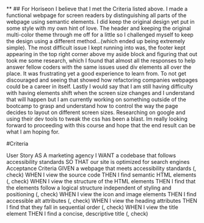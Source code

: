 ** ## For Horiseon I believe that I met the Criteria listed above. I made a functional webpage for screen readers by distinguishing all parts of the webpage using semantic elements. I did keep the original design yet put in some style with my own hint of love. The header and keeping the original multi-color theme through me off for a little so I challenged myself to keep the design using a different method...(which ended up being extremely simple). The most difficult issue I kept running into was, the footer kept appearing in the top right corner above my aside block and figuring that out took me some research, which I found that almost all the responses to help answer fellow coders with the same issues used div elements all over the place. It was frustrating yet a good experience to learn from. To not get discouraged and seeing that showed how refactoring companies webpages could be a career in itself. Lastly I would say that I am still having difficulty with having elements shift when the screen size changes and I understand that will happen but I am currently working on something outside of the bootcamp to grasp and understand how to control the way the page decides to layout on different screen sizes. Researching on google and using their dev tools to tweak the css has been a blast. Im really looking forward to proceeding with this course and hope that the end result can be what I am hoping for.

#Criteria

User Story
AS A marketing agency
I WANT a codebase that follows accessibility standards
SO THAT our site is optimized for search engines
Acceptance Criteria
GIVEN a webpage that meets accessibility standards (\, check)
WHEN I view the source code
THEN I find semantic HTML elements (\, check)
WHEN I view the structure of the HTML elements
THEN I find that the elements follow a logical structure independent of styling and positioning (\, check)
WHEN I view the icon and image elements 
THEN I find accessible alt attributes (\, check)
WHEN I view the heading attributes
THEN I find that they fall in sequential order (\, check)
WHEN I view the title element
THEN I find a concise, descriptive title (\, check)

